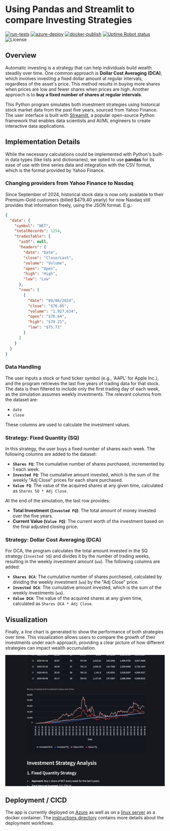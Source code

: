 # Using Pandas and Streamlit to compare Investing Strategies

[![run-tests](https://github.com/wolfpaulus/dca/actions/workflows/python-test.yml/badge.svg)](https://github.com/wolfpaulus/dca/actions/workflows/python-test.yml)
[![azure-deploy](https://github.com/wolfpaulus/dca/actions/workflows/azure-deploy.yml/badge.svg)](https://github.com/wolfpaulus/dca/actions/workflows/azure-deploy.yml)
[![docker-publish](https://github.com/wolfpaulus/dca/actions/workflows/docker-publish.yml/badge.svg)](https://github.com/wolfpaulus/dca/actions/workflows/docker-publish.yml)
[![Uptime Robot status](https://img.shields.io/uptimerobot/status/m797374860-3b534eea99094adbd62aa357)](https://dca.techcasitaproductions.com)
![License](https://img.shields.io/badge/License-MIT-green.svg)

## Overview

Automatic investing is a strategy that can help individuals build wealth steadily over time. One common approach is **Dollar Cost Averaging (DCA)**, which involves investing a fixed dollar amount at regular intervals, regardless of the asset's price. This method results in buying more shares when prices are low and fewer shares when prices are high. Another approach is to **buy a fixed number of shares at regular intervals**.

This Python program simulates both investment strategies using historical stock market data from the past five years, sourced from Yahoo Finance. The user interface is built with [Streamlit](https://streamlit.io/), a popular open-source Python framework that enables data scientists and AI/ML engineers to create interactive data applications.

## Implementation Details

While the necessary calculations could be implemented with Python's built-in data types (like lists and dictionaries), we opted to use **pandas** for its ease of use with time series data and integration with the CSV format, which is the format provided by Yahoo Finance.

### Changing providers from Yahoo Finance to Nasdaq
Since September of 2024, historical stock data is now only available to their Premium-Gold customers (billed $479.40 yearly) for now Nasdaq still provides that information freely, using the JSON format. E.g.:

```json
{
  "data": {
    "symbol": "NET",
    "totalRecords": 1254,
    "tradesTable": {
      "asOf": null,
      "headers": {
        "date": "Date",
        "close": "Close/Last",
        "volume": "Volume",
        "open": "Open",
        "high": "High",
        "low": "Low"
      },
      "rows": [
        {
          "date": "09/06/2024",
          "close": "$76.05",
          "volume": "1,927,634",
          "open": "$78.64",
          "high": "$79.21",
          "low": "$75.71"
        }
      ]
    }       
  }
}
```
### Data Handling

The user inputs a stock or fund ticker symbol (e.g., 'AAPL' for Apple Inc.), and the program retrieves the last five years of trading data for that stock. The data is then filtered to include only the first trading day of each week, as the simulation assumes weekly investments. The relevant columns from the dataset are:
- `date`
- `close`

These columns are used to calculate the investment values.

### Strategy: Fixed Quantity (SQ)

In this strategy, the user buys a fixed number of shares each week. The following columns are added to the dataset:
- **`Shares FQ`**: The cumulative number of shares purchased, incremented by 1 each week.
- **`Invested FQ`**: The cumulative amount invested, which is the sum of the weekly "Adj Close" prices for each share purchased.
- **`Value FQ`**: The value of the acquired shares at any given time, calculated as `Shares SQ * Adj Close`.

At the end of the simulation, the last row provides:
- **Total Investment (`Invested FQ`)**: The total amount of money invested over the five years.
- **Current Value (`Value FQ`)**: The current worth of the investment based on the final adjusted closing price.

### Strategy: Dollar Cost Averaging (DCA)

For DCA, the program calculates the total amount invested in the SQ strategy (`Invested SQ`) and divides it by the number of trading weeks, resulting in the weekly investment amount (`wa`). The following columns are added:
- **`Shares DCA`**: The cumulative number of shares purchased, calculated by dividing the weekly investment (`wa`) by the "Adj Close" price.
- **`Invested DCA`**: The cumulative amount invested, which is the sum of the weekly investments (`wa`).
- **`Value DCA`**: The value of the acquired shares at any given time, calculated as `Shares DCA * Adj Close`.

## Visualization

Finally, a line chart is generated to show the performance of both strategies over time. This visualization allows users to compare the growth of their investments under each approach, providing a clear picture of how different strategies can impact wealth accumulation.

![](./instructions/app.png)

## Deployment / CICD

The app is currently deployed on [Azure](https://webapp-rh5dsxbm77scq.azurewebsites.net) as well as on a [linux server](https://dca.techcasitaproductions.com) as a docker container.
The [instructions directory](./instructions/action.png) contains more details about the deployment workflows.